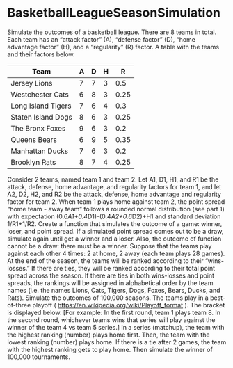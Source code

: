 # BasketballLeagueSeasonSimulation
Simulate the outcomes of a basketball league. There are 8 teams in total. Each team has an “attack factor” (A), “defense factor” (D), “home advantage factor” (H), and a “regularity” (R) factor. A table with the teams and their factors below.

| Team               | A | D | H | R    |
|--------------------|---|---|---|------|
| Jersey Lions       | 7 | 7 | 3 | 0.5  |
| Westchester Cats   | 6 | 8 | 3 | 0.25 |
| Long Island Tigers | 7 | 6 | 4 | 0.3  |
| Staten Island Dogs | 8 | 6 | 3 | 0.25 |
| The Bronx Foxes    | 9 | 6 | 3 | 0.2  |
| Queens Bears       | 6 | 9 | 5 | 0.35 |
| Manhattan Ducks    | 7 | 6 | 3 | 0.2  |
| Brooklyn Rats      | 8 | 7 | 4 | 0.25 |

Consider 2 teams, named team 1 and team 2. Let A1, D1, H1, and R1 be the attack, defense, home advantage, and regularity factors for team 1, and let A2, D2, H2, and R2 be the attack, defense, home advantage and regularity factor for team 2. When team 1 plays home against team 2, the point spread “home team - away team” follows a rounded normal distribution (see part 1) with expectation (0.6*A1+0.4*D1)-(0.4*A2+0.6*D2)+H1 and standard deviation 1/R1+1/R2.
Create a function that simulates the outcome of a game: winner, loser, and point spread. If a simulated point spread comes out to be a draw, simulate again until get a winner and a loser. Also, the outcome of function cannot be a draw: there must be a winner.
Suppose that the teams play against each other 4 times: 2 at home, 2 away (each team plays 28 games). At the end of the season, the teams will be ranked according to their “wins-losses.” If there are ties, they will be ranked according to their total point spread across the season. If there are ties in both wins-losses and point spreads, the rankings will be assigned in alphabetical order by the team names (i.e. the names Lions, Cats, Tigers, Dogs, Foxes, Bears, Ducks, and Rats). Simulate the outcomes of 100,000 seasons.
The teams play in a best-of-three playoff ( https://en.wikipedia.org/wiki/Playoff_format ). The bracket is displayed below. [For example: In the first round, team 1 plays team 8. In the second round, whichever teams wins that series will play against the winner of the team 4 vs team 5 series.] In a series (matchup), the team with the highest ranking (number) plays home first. Then, the team with the lowest ranking (number) plays home. If there is a tie after 2 games, the team with the highest ranking gets to play home. Then simulate the winner of 100,000 tournaments.
